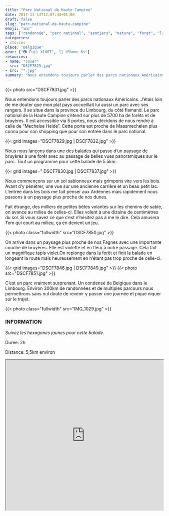 ```yaml
---
title: "Parc National de Haute Campine"
date: 2017-11-13T12:07:44+01:00
draft: false
slug: "parc-national-de-haute-campine"
emoji: "🇧🇪"
tags: ["randonnée", "parc national", "sentiers", "nature", "foret", "limbourg", "belgique", "famille", "sortie"]
categories:
- stories
place: "Belgique"
gear: ["📷 Fuji X100T", "📱 iPhone 6s"]
resources:
- name: "cover"
  src: "DSCF7825.jpg"
- src: "*.jpg"
summary: "Nous entendons toujours parler des parcs nationaux Américains. J’étais loin de me douter que mon plat pays accueillait lui aussi un parc avec ses rangers. Il se situe dans la province du Limbourg, du côté flamand. Le parc national de la Haute Campine s’étend sur plus de 5700 ha de forêts et de bruyères."
---
```


{{< photo src="DSCF7831.jpg" >}}

Nous entendons toujours parler des parcs nationaux Américains. J’étais loin de me douter que mon plat pays accueillait lui aussi un parc avec ses rangers. Il se situe dans la province du Limbourg, du côté flamand. Le parc national de la Haute Campine s’étend sur plus de 5700 ha de forêts et de bruyères. Il est accessible via 5 portes, nous décidons de nous rendre à celle de “Mechelse Heide”. Cette porte est proche de Maasmechelen plus connu pour son shopping que pour son entrée dans le parc national.

{{< grid images="DSCF7829.jpg | DSCF7832.jpg" >}}

Nous nous lançons dans une des balades qui passe d’un paysage de bruyères à une forêt avec au passage de belles vues panoramiques sur le parc. Tout un programme pour cette balade de 5.5km.

{{< grid images=" DSCF7830.jpg | DSCF7837.jpg" >}}

Nous commençons sur un sol sablonneux mais grimpons vite vers les bois. Avant d’y pénétrer, une vue sur une ancienne carrière et un beau petit lac. L’entrée dans les bois me fait penser aux Ardennes mais rapidement nous passons à un paysage plus proche de nos dunes.

Fait étrange, des milliers de petites bêtes volantes sur les chemins de sable, on avance au milieu de celles-ci. Elles volent à une dizaine de centimètres du sol. Si vous savez ce que c’est n’hésitez pas à me le dire. Cela amusera Tom qui court au milieu, ça en devient un jeu.

{{< photo class="fullwidth" src="DSCF7850.jpg" >}}

On arrive dans un paysage plus proche de nos Fagnes avec une importante couche de bruyères. Elle est violette et en fleur à notre passage. Cela fait un magnifique tapis violet.On replonge dans la forêt et finit la balade en longeant la route mais heureusement en n’étant pas trop proche de celle-ci.

{{< grid images="DSCF7846.jpg | DSCF7849.jpg" >}}
{{< photo src="DSCF7851.jpg" >}}

C’est un parc vraiment surprenant. Un condensé de Belgique dans le Limbourg. Environ 300km de randonnées et de multiples parcours nous permettrons sans nul doute de revenir y passer une journée et pique niquer sur le trajet.

{{< photo class="fullwidth" src="IMG_1029.jpg" >}}

### INFORMATION

*Suivez les hexagones jaunes pour cette balade.*

Durée: 2h

Distance: 5,5km environ


<div>
<iframe data-card-recommend="0" data-card-recommend="0" data-card-recommend="0" data-card-recommend="0" src="https://www.google.com/maps/d/embed?mid=1Jh5CVwqkCL68cd3Lkq0LlchGctKswAuD&hl=fr" width="100%" height="480"></iframe>
</div>

